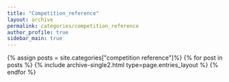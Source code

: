 ```yaml
---
title: "Competition_reference"
layout: archive
permalink: categories/competition_reference
author_profile: true
sidebar_main: true
---
```



{% assign posts = site.categories["competition reference"]%}
{% for post in posts %} {% include archive-single2.html type=page.entries_layout %} {% endfor %}